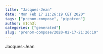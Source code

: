 ```yaml
---
title: "Jacques-Jean"
date: "Mon Feb 17 21:26:19 CET 2020"
tags: ["prenom-compose", "pipotron"]
author: m1ch3l
categories: ["generated"]
slug: "prenom-compose/2020-02-17-21:26:19"
---
```


Jacques-Jean
